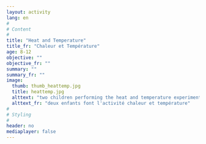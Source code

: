```yaml
---
layout: activity
lang: en
#
# Content
#
title: "Heat and Temperature"
title_fr: "Chaleur et Température"
age: 8-12
objective: ""
objective_fr: ""
summary: ""
summary_fr: ""
image:
  thumb: thumb_heattemp.jpg
  title: heattemp.jpg
  alttext: "two children performing the heat and temperature experiment"
  alttext_fr: "deux enfants font l'activité chaleur et température"
#
# Styling
#
header: no
mediaplayer: false
---
```


